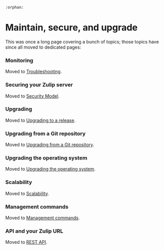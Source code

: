 ```eval_rst
:orphan:
```

# Maintain, secure, and upgrade

This was once a long page covering a bunch of topics; those topics
have since all moved to dedicated pages:

### Monitoring
Moved to [Troubleshooting](../production/troubleshooting.html#monitoring).

### Securing your Zulip server

Moved to [Security Model](../production/security-model.md).

### Upgrading

Moved to [Upgrading to a release](../production/upgrade-or-modify.html#upgrading-to-a-release).

### Upgrading from a Git repository

Moved to [Upgrading from a Git
repository](../production/upgrade-or-modify.html#upgrading-from-a-git-repository).

### Upgrading the operating system

Moved to [Upgrading the operating
system](../production/upgrade-or-modify.html#upgrading-the-operating-system).

### Scalability

Moved to [Scalability](../production/requirements.html#scalability).

### Management commands

Moved to [Management commands](../production/management-commands.md).

### API and your Zulip URL

Moved to [REST API](https://zulip.com/api/rest).
